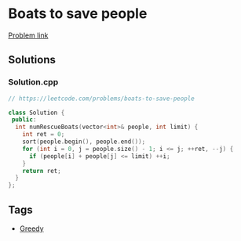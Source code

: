 # Boats to save people

[Problem link](https://leetcode.com/problems/boats-to-save-people)

## Solutions


### Solution.cpp
```cpp
// https://leetcode.com/problems/boats-to-save-people

class Solution {
 public:
  int numRescueBoats(vector<int>& people, int limit) {
    int ret = 0;
    sort(people.begin(), people.end());
    for (int i = 0, j = people.size() - 1; i <= j; ++ret, --j) {
      if (people[i] + people[j] <= limit) ++i;
    }
    return ret;
  }
};
```
## Tags

* [Greedy](/README.md#Greedy)
